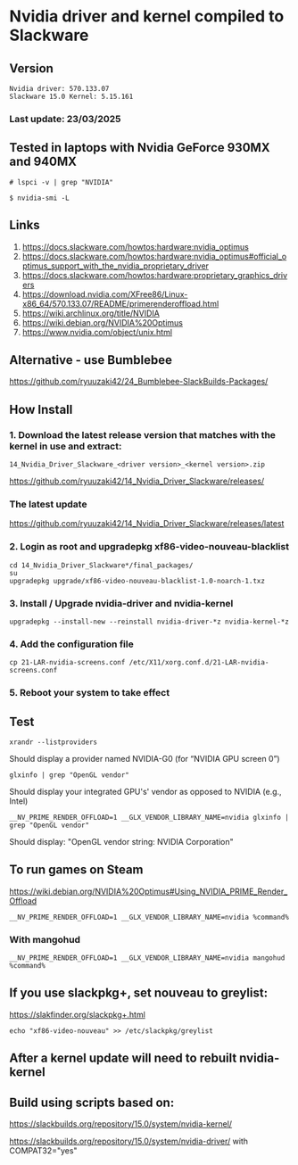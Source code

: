 # Nvidia driver and kernel compiled to Slackware

## Version
    Nvidia driver: 570.133.07
    Slackware 15.0 Kernel: 5.15.161

### Last update: 23/03/2025

## Tested in laptops with Nvidia GeForce 930MX and 940MX
    # lspci -v | grep "NVIDIA"

    $ nvidia-smi -L

## Links
1. https://docs.slackware.com/howtos:hardware:nvidia_optimus
2. https://docs.slackware.com/howtos:hardware:nvidia_optimus#official_optimus_support_with_the_nvidia_proprietary_driver
3. https://docs.slackware.com/howtos:hardware:proprietary_graphics_drivers
4. https://download.nvidia.com/XFree86/Linux-x86_64/570.133.07/README/primerenderoffload.html
5. https://wiki.archlinux.org/title/NVIDIA
6. https://wiki.debian.org/NVIDIA%20Optimus
7. https://www.nvidia.com/object/unix.html

## Alternative - use Bumblebee
https://github.com/ryuuzaki42/24_Bumblebee-SlackBuilds-Packages/

## How Install

### 1. Download the latest release version that matches with the kernel in use and extract:
    14_Nvidia_Driver_Slackware_<driver version>_<kernel version>.zip

https://github.com/ryuuzaki42/14_Nvidia_Driver_Slackware/releases/

### The latest update
https://github.com/ryuuzaki42/14_Nvidia_Driver_Slackware/releases/latest

### 2. Login as root and upgradepkg xf86-video-nouveau-blacklist
    cd 14_Nvidia_Driver_Slackware*/final_packages/
    su
    upgradepkg upgrade/xf86-video-nouveau-blacklist-1.0-noarch-1.txz

### 3. Install / Upgrade nvidia-driver and nvidia-kernel
    upgradepkg --install-new --reinstall nvidia-driver-*z nvidia-kernel-*z

### 4. Add the configuration file
    cp 21-LAR-nvidia-screens.conf /etc/X11/xorg.conf.d/21-LAR-nvidia-screens.conf

### 5. Reboot your system to take effect

## Test
    xrandr --listproviders
Should display a provider named NVIDIA-G0 (for “NVIDIA GPU screen 0”)

    glxinfo | grep "OpenGL vendor"
Should display your integrated GPU's' vendor as opposed to NVIDIA (e.g., Intel)

    __NV_PRIME_RENDER_OFFLOAD=1 __GLX_VENDOR_LIBRARY_NAME=nvidia glxinfo | grep "OpenGL vendor"
Should display: "OpenGL vendor string: NVIDIA Corporation"

## To run games on Steam
https://wiki.debian.org/NVIDIA%20Optimus#Using_NVIDIA_PRIME_Render_Offload

    __NV_PRIME_RENDER_OFFLOAD=1 __GLX_VENDOR_LIBRARY_NAME=nvidia %command%

### With mangohud
    __NV_PRIME_RENDER_OFFLOAD=1 __GLX_VENDOR_LIBRARY_NAME=nvidia mangohud %command%

## If you use slackpkg+, set nouveau to greylist:
https://slakfinder.org/slackpkg+.html

    echo "xf86-video-nouveau" >> /etc/slackpkg/greylist

## After a kernel update will need to rebuilt nvidia-kernel

## Build using scripts based on:
https://slackbuilds.org/repository/15.0/system/nvidia-kernel/

https://slackbuilds.org/repository/15.0/system/nvidia-driver/ with COMPAT32="yes"
